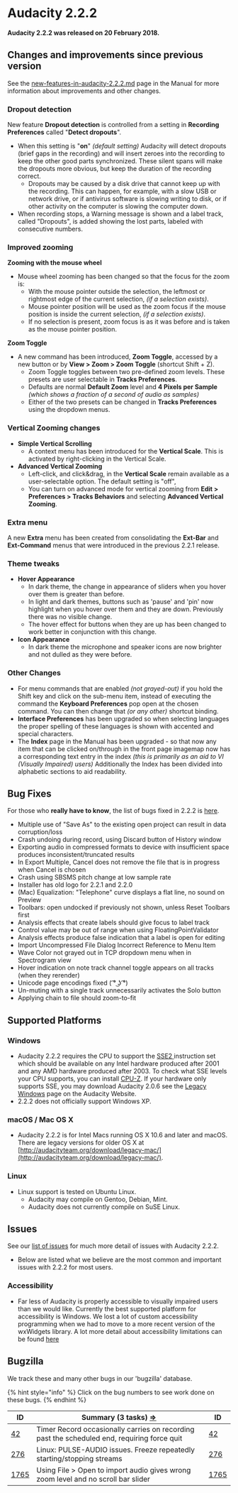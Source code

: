 # Audacity 2.2.2

**Audacity 2.2.2 was released on 20 February 2018.**

## Changes and improvements since previous version

See the [new-features-in-audacity-2.2.2.md](new-features-in-audacity-2.2.2.md "mention") page in the Manual for more information about improvements and other changes.

### Dropout detection

New feature **Dropout detection** is controlled from a setting in **Recording Preferences** called "**Detect dropouts**".

* When this setting is "**on**" _(default setting)_ Audacity will detect dropouts (brief gaps in the recording) and will insert zeroes into the recording to keep the other good parts synchronized. These silent spans will make the dropouts more obvious, but keep the duration of the recording correct.
  * Dropouts may be caused by a disk drive that cannot keep up with the recording. This can happen, for example, with a slow USB or network drive, or if antivirus software is slowing writing to disk, or if other activity on the computer is slowing the computer down.
* When recording stops, a Warning message is shown and a label track, called "Dropouts", is added showing the lost parts, labeled with consecutive numbers.

### Improved zooming

**Zooming with the mouse wheel**

* Mouse wheel zooming has been changed so that the focus for the zoom is:
  * With the mouse pointer outside the selection, the leftmost or rightmost edge of the current selection, _(if a selection exists)_.
  * Mouse pointer position will be used as the zoom focus if the mouse position is inside the current selection, _(if a selection exists)_.
  * If no selection is present, zoom focus is as it was before and is taken as the mouse pointer position.

**Zoom Toggle**

* A new command has been introduced, **Zoom Toggle**, accessed by a new button or by **View > Zoom > Zoom Toggle** (shortcut Shift + Z).
  * Zoom Toggle toggles between two pre-defined zoom levels. These presets are user selectable in **Tracks Preferences**.
  * Defaults are normal **Default Zoom** level and **4 Pixels per Sample** _(which shows a fraction of a second of audio as samples)_
  * Either of the two presets can be changed in **Tracks Preferences** using the dropdown menus.

### Vertical Zooming changes

* **Simple Vertical Scrolling**
  * A context menu has been introduced for the **Vertical Scale**. This is activated by right-clicking in the Vertical Scale.
* **Advanced Vertical Zooming**
  * Left-click, and click\&drag, in the **Vertical Scale** remain available as a user-selectable option. The default setting is "off",
  * You can turn on advanced mode for vertical zooming from **Edit > Preferences > Tracks Behaviors** and selecting **Advanced Vertical Zooming**.

### Extra menu

A new **Extra** menu has been created from consolidating the **Ext-Bar** and **Ext-Command** menus that were introduced in the previous 2.2.1 release.

### Theme tweaks

* **Hover Appearance**
  * In dark theme, the change in appearance of sliders when you hover over them is greater than before.
  * In light and dark themes, buttons such as 'pause' and 'pin' now highlight when you hover over them and they are down. Previously there was no visible change.
  * The hover effect for buttons when they are up has been changed to work better in conjunction with this change.
* **Icon Appearance**
  * In dark theme the microphone and speaker icons are now brighter and not dulled as they were before.

### Other Changes

* For menu commands that are enabled _(not grayed-out)_ if you hold the Shift key and click on the sub-menu item, instead of executing the command the **Keyboard Preferences** pop open at the chosen command. You can then change that _(or any other)_ shortcut binding.
* **Interface Preferences** has been upgraded so when selecting languages the proper spelling of these languages is shown with accented and special characters.
* The **Index** page in the Manual has been upgraded - so that now any item that can be clicked on/through in the front page imagemap now has a corresponding text entry in the index _(this is primarily as an aid to VI (Visually Impaired) users)_ Additionally the Index has been divided into alphabetic sections to aid readability.

## Bug Fixes

For those who **really have to know**, the list of bugs fixed in 2.2.2 is [here](broken-reference).

* Multiple use of "Save As" to the existing open project can result in data corruption/loss
* Crash undoing during record, using Discard button of History window
* Exporting audio in compressed formats to device with insufficient space produces inconsistent/truncated results
* In Export Multiple, Cancel does not remove the file that is in progress when Cancel is chosen
* Crash using SBSMS pitch change at low sample rate
* Installer has old logo for 2.2.1 and 2.2.0
* (Mac) Equalization: "Telephone" curve displays a flat line, no sound on Preview
* Toolbars: open undocked if previously not shown, unless Reset Toolbars first
* Analysis effects that create labels should give focus to label track
* Control value may be out of range when using FloatingPointValidator
* Analysis effects produce false indication that a label is open for editing
* Import Uncompressed File Dialog Incorrect Reference to Menu Item
* Wave Color not grayed out in TCP dropdown menu when in Spectrogram view
* Hover indication on note track channel toggle appears on all tracks (when they rerender)
* Unicode page encodings fixed ( ͡° ͜ʖ ͡°)
* Un-muting with a single track unnecessarily activates the Solo button
* Applying chain to file should zoom-to-fit

## Supported Platforms

### Windows

* Audacity 2.2.2 requires the CPU to support the [SSE2 ](http://en.wikipedia.org/wiki/SSE2)instruction set which should be available on any Intel hardware produced after 2001 and any AMD hardware produced after 2003. To check what SSE levels your CPU supports, you can install [CPU-Z](http://www.cpuid.com/softwares/cpu-z.html). If your hardware only supports SSE, you may download Audacity 2.0.6 see the [Legacy Windows](https://www.audacityteam.org/download/legacy-windows/) page on the Audacity Website.
* 2.2.2 does not officially support Windows XP.

### macOS / Mac OS X

* Audacity 2.2.2 is for Intel Macs running OS X 10.6 and later and macOS. There are legacy versions for older OS X at [http://audacityteam.org/download/legacy-mac/](http://audacityteam.org/download/legacy-mac/).

### Linux

* Linux support is tested on Ubuntu Linux.
  * Audacity may compile on Gentoo, Debian, Mint.
  * Audacity does not currently compile on SuSE Linux.

## Issues

See our [list of issues](broken-reference) for much more detail of issues with Audacity 2.2.2.

* Below are listed what we believe are the most common and important issues with 2.2.2 for most users.

### Accessibility

* Far less of Audacity is properly accessible to visually impaired users than we would like. Currently the best supported platform for accessibility is Windows. We lost a lot of custom accessibility programming when we had to move to a more recent version of the wxWidgets library. A lot more detail about accessibility limitations can be found [here](broken-reference)

## Bugzilla

We track these and many other bugs in our 'bugzilla' database.

{% hint style="info" %}
Click on the bug numbers to see work done on these bugs.
{% endhint %}

| **ID**                                                         | **Summary (3 tasks)** [**⇒**](http://bugzilla.audacityteam.org/buglist.cgi?\&field0-0-0=bug\_id\&type0-0-0=equals\&value0-0-0=1765\&field0-0-1=bug\_id\&type0-0-1=equals\&value0-0-1=33\&field0-0-2=bug\_id\&type0-0-2=equals\&value0-0-2=42\&field0-0-3=bug\_id\&type0-0-3=equals\&value0-0-3=276\&field0-1-0=bug\_status\&type0-1-0=notequals\&value0-1-0=CLOSED) | **ID**                                                         |
| -------------------------------------------------------------- | ------------------------------------------------------------------------------------------------------------------------------------------------------------------------------------------------------------------------------------------------------------------------------------------------------------------------------------------------------------------- | -------------------------------------------------------------- |
| [42](http://bugzilla.audacityteam.org/show\_bug.cgi?id=42)     | Timer Record occasionally carries on recording past the scheduled end, requiring force quit                                                                                                                                                                                                                                                                         | [42](http://bugzilla.audacityteam.org/show\_bug.cgi?id=42)     |
| [276](http://bugzilla.audacityteam.org/show\_bug.cgi?id=276)   | Linux: PULSE-AUDIO issues. Freeze repeatedly starting/stopping streams                                                                                                                                                                                                                                                                                              | [276](http://bugzilla.audacityteam.org/show\_bug.cgi?id=276)   |
| [1765](http://bugzilla.audacityteam.org/show\_bug.cgi?id=1765) | Using File > Open to import audio gives wrong zoom level and no scroll bar slider                                                                                                                                                                                                                                                                                   | [1765](http://bugzilla.audacityteam.org/show\_bug.cgi?id=1765) |

